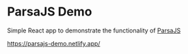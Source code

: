 # ParsaJS Demo
Simple React app to demonstrate the functionality of [ParsaJS](https://github.com/jaakkohurtta/ParsaJS)

https://parsajs-demo.netlify.app/
